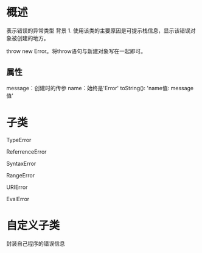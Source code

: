# 概述
表示错误的异常类型
背景
	1. 使用该类的主要原因是可提示栈信息，显示该错误对象被创建的地方。

throw new Error。将throw语句与新建对象写在一起即可。
## 属性
message：创建时的传参
name：始终是'Error'
toString(): 'name值: message值'
# 子类
TypeError

ReferrenceError

SyntaxError

RangeError

URIError

EvalError

# 自定义子类 
封装自己程序的错误信息